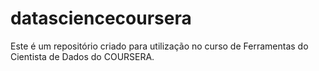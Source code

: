 datasciencecoursera
===================
Este é um repositório criado para utilização no curso de Ferramentas do Cientista de Dados do COURSERA.
